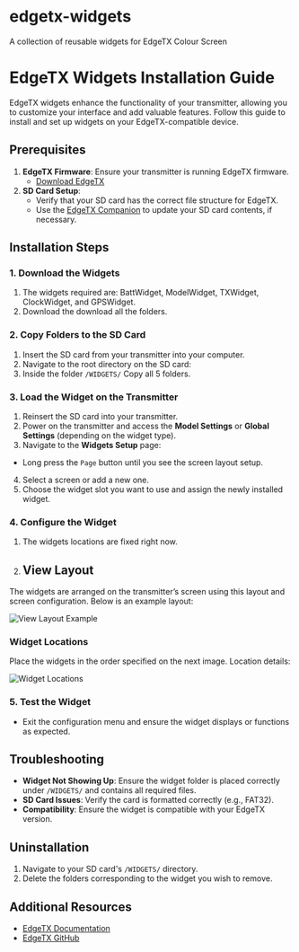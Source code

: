 # edgetx-widgets
A collection of reusable widgets for  EdgeTX Colour Screen 

# EdgeTX Widgets Installation Guide

EdgeTX widgets enhance the functionality of your transmitter, allowing you to customize your interface and add valuable features. Follow this guide to install and set up widgets on your EdgeTX-compatible device.

## Prerequisites

1. **EdgeTX Firmware**: Ensure your transmitter is running EdgeTX firmware.
   - [Download EdgeTX](https://www.edgetx.org/)
2. **SD Card Setup**:
   - Verify that your SD card has the correct file structure for EdgeTX.
   - Use the [EdgeTX Companion](https://www.edgetx.org/tools) to update your SD card contents, if necessary.

## Installation Steps

### 1. Download the Widgets
1. The widgets required are: BattWidget, ModelWidget, TXWidget, ClockWidget, and GPSWidget.
2. Download the download all the folders.

### 2. Copy Folders to the SD Card
1. Insert the SD card from your transmitter into your computer.
2. Navigate to the root directory on the SD card:
3. Inside the folder `/WIDGETS/` Copy all 5 folders.

### 3. Load the Widget on the Transmitter
1. Reinsert the SD card into your transmitter.
2. Power on the transmitter and access the **Model Settings** or **Global Settings** (depending on the widget type).
3. Navigate to the **Widgets Setup** page:
- Long press the `Page` button until you see the screen layout setup.
4. Select a screen or add a new one.
5. Choose the widget slot you want to use and assign the newly installed widget.

### 4. Configure the Widget
1. The widgets locations are fixed right now.
2. ## View Layout
The widgets are arranged on the transmitter’s screen using this layout  and screen configuration.
Below is an example layout:

![View Layout Example](path/to/view-layout-image.png)

### Widget Locations
Place the widgets in the order specified on the next image. Location details:

![Widget Locations](path/to/widget-locations-image.png) 

### 5. Test the Widget
- Exit the configuration menu and ensure the widget displays or functions as expected.

## Troubleshooting
- **Widget Not Showing Up**: Ensure the widget folder is placed correctly under `/WIDGETS/` and contains all required files.
- **SD Card Issues**: Verify the card is formatted correctly (e.g., FAT32).
- **Compatibility**: Ensure the widget is compatible with your EdgeTX version.

## Uninstallation
1. Navigate to your SD card's `/WIDGETS/` directory.
2. Delete the folders corresponding to the widget you wish to remove.

## Additional Resources
- [EdgeTX Documentation](https://www.edgetx.org/documentation)
- [EdgeTX GitHub](https://github.com/EdgeTX)

